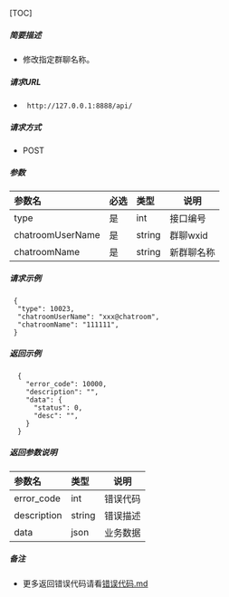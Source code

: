 

[TOC]
    
##### 简要描述

- 修改指定群聊名称。

##### 请求URL
- ` http://127.0.0.1:8888/api/`
  
##### 请求方式
- POST 

##### 参数

| 参数名              | 必选 | 类型     | 说明     |   
|:-----------------|:---|:-------|--------|   
| type             | 是  | int    | 接口编号   |   
| chatroomUserName | 是  | string | 群聊wxid |   
| chatroomName     | 是  | string | 新群聊名称  |   

##### 请求示例

```
 {
  "type": 10023,
  "chatroomUserName": "xxx@chatroom",
  "chatroomName": "111111",
 } 
```

##### 返回示例 

``` 
  {
    "error_code": 10000,
    "description": "",
    "data": {
      "status": 0,
      "desc": "",
    }
  }
```

##### 返回参数说明 

| 参数名         | 类型     | 说明   |   
|:------------|:-------|------|   
| error_code  | int    | 错误代码 |   
| description | string | 错误描述 |   
| data        | json   | 业务数据 |   

##### 备注 

- 更多返回错误代码请看[错误代码.md](../错误代码.md)





